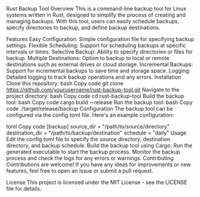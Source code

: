 Rust Backup Tool
Overview
This is a command-line backup tool for Linux systems written in Rust, designed to simplify the process of creating and managing backups. With this tool, users can easily schedule backups, specify directories to backup, and define backup destinations.

Features
Easy Configuration: Simple configuration file for specifying backup settings.
Flexible Scheduling: Support for scheduling backups at specific intervals or times.
Selective Backup: Ability to specify directories or files for backup.
Multiple Destinations: Option to backup to local or remote destinations such as external drives or cloud storage.
Incremental Backups: Support for incremental backups to save time and storage space.
Logging: Detailed logging to track backup operations and any errors.
Installation
Clone this repository:
bash
Copy code
git clone https://github.com/yourusername/rust-backup-tool.git
Navigate to the project directory:
bash
Copy code
cd rust-backup-tool
Build the backup tool:
bash
Copy code
cargo build --release
Run the backup tool:
bash
Copy code
./target/release/backup
Configuration
The backup tool can be configured via the config.toml file. Here's an example configuration:

toml
Copy code
[backup]
source_dir = "/path/to/source/directory"
destination_dir = "/path/to/backup/destination"
schedule = "daily"
Usage
Edit the config.toml file to specify the source directory, destination directory, and backup schedule.
Build the backup tool using Cargo.
Run the generated executable to start the backup process.
Monitor the backup process and check the logs for any errors or warnings.
Contributing
Contributions are welcome! If you have any ideas for improvements or new features, feel free to open an issue or submit a pull request.

License
This project is licensed under the MIT License - see the LICENSE file for details.

